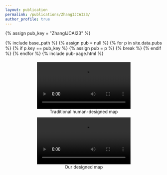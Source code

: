 ```yaml
---
layout: publication
permalink: /publications/ZhangIJCAI23/
author_profile: true
---
```

{% assign pub_key = "ZhangIJCAI23" %}

{% include base_path %}
{% assign pub = null %}
{% for p in site.data.pubs %}
  {% if p.key == pub_key %}
    {% assign pub = p %}
    {% break %}
  {% endif %}
{% endfor %}
{% include pub-page.html %}


<div style="display: flex; flex-wrap: wrap; text-align: center">
    <div style="min-width:300px;flex: 1;margin: 5px;">
        <video width="300px" autoplay loop controls> 
            <source type="video/mp4" src="https://jiaoyangli.me/images/human-designed-map.mp4" /> 
        </video>
        <figcaption>Traditional human-designed map</figcaption>
    </div>
    <div style="min-width:300px;flex: 1;margin: 5px;">
        <video width="300px" autoplay loop controls> 
            <source type="video/mp4" src="https://jiaoyangli.me/images/dsage-map.mp4" /> 
        </video>
        <figcaption>Our designed map</figcaption>
    </div>
</div>
<div style="clear:both;"></div>